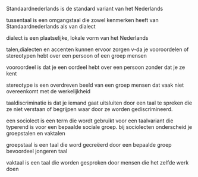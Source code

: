 Standaardnederlands is de standard variant van het Nederlands

tussentaal is een omgangstaal die zowel kenmerken heeft van Standaardnederlands als van dialect

dialect is een plaatselijke, lokale vorm van het Nederlands

talen,dialecten en accenten kunnen ervoor zorgen v-da je vooroordelen of stereotypen hebt over een persoon of een groep mensen 

vooroordeel is dat je een oordeel hebt over een persoon zonder dat je ze kent 

stereotype is een overdreven beeld van een groep mensen dat vaak niet overeenkomt met de werkelijkheid

taaldiscriminatie is dat je iemand gaat uitsluiten door een taal te spreken die ze niet verstaan of begrijpen waar door  ze worden gediscrimineerd.

een sociolect is een term die wordt gebruikt voor een taalvariant die typerend is voor een bepaalde sociale groep. bij sociolecten onderscheid je groepstalen en vaktalen 

groepstaal is een taal die word gecreëerd door een bepaalde groep bevoordeel  jongeren taal

vaktaal is een taal die worden gesproken door mensen die het zelfde werk doen 

